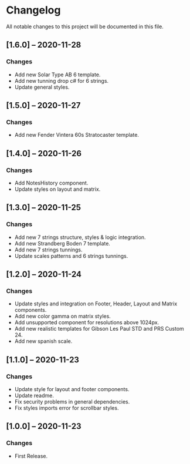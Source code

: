 # Changelog
All notable changes to this project will be documented in this file.

## [1.6.0] – 2020-11-28
### Changes
- Add new Solar Type AB 6 template.
- Add new tunning drop c# for 6 strings.
- Update general styles.

## [1.5.0] – 2020-11-27
### Changes
- Add new Fender Vintera 60s Stratocaster template.

## [1.4.0] – 2020-11-26
### Changes
- Add NotesHistory component.
- Update styles on layout and matrix.

## [1.3.0] – 2020-11-25
### Changes
- Add new 7 strings structure, styles & logic integration.
- Add new Strandberg Boden 7 template.
- Add new 7 strings tunnings.
- Update scales patterns and 6 strings tunnings.

## [1.2.0] – 2020-11-24
### Changes
- Update styles and integration on Footer, Header, Layout and Matrix components.
- Add new color gamma on matrix styles.
- Add unsupported component for resolutions above 1024px.
- Add new realistic templates for Gibson Les Paul STD and PRS Custom 24.
- Add new spanish scale.

## [1.1.0] – 2020-11-23
### Changes
- Update style for layout and footer components.
- Update readme.
- Fix security problems in general dependencies.
- Fix styles imports error for scrollbar styles.

## [1.0.0] – 2020-11-23
### Changes
- First Release.
